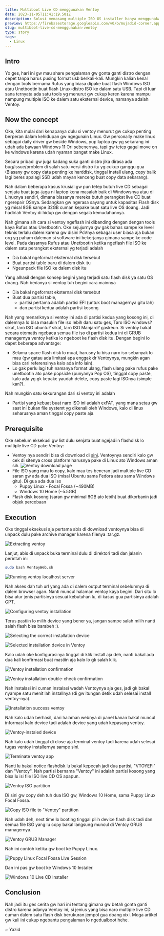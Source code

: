 ```yaml
---
title: Multiboot Live CD menggunakan Ventoy
date: 2023-11-05T11:41:19.501Z
description: Solusi memasang multiple ISO OS installer hanya menggunakan satu device/flash disk tanpa harus memformat ulang berkali-kali
preview: https://firebasestorage.googleapis.com/v0/b/mujadid-corner.appspot.com/o/storyboard_images%2F2023_11_05-Installing_Ventoy%2FVirtualBox_Linux_05_11_2023_20_31_10.jpg?alt=media
slug: multiboot-live-cd-menggunakan-ventoy
type: story
tags:
  - Linux
---
```


## Intro

Yo ges, hari ini gw mau share pengalaman gw gonta ganti distro dengan cepet tanpa harus pusing format usb berkali-kali. Mungkin kalian kenal dengan tools bernama Rufus yang biasa dipake buat flash Windows ISO atau Unetbootin buat flash Linux-distro ISO ke dalam satu USB. Tapi di luar sana ternyata ada satu tools yg menurut gw cukup keren karena mampu nampung multiple ISO ke dalem satu eksternal device, namanya adalah Ventoy.

## Now the concept

Oke, kita mulai dari kenapanya dulu si ventoy menurut gw cukup penting berperan dalam kehidupan gw ngegunain Linux. Gw personally make linux sebagai daily driver gw beside Windows, yup laptop gw yg sekarang ini udah ada bawaan Windows 11 Ori sebenernya, tapi gw tetep gagal move on ke windows karena udah nyaman banget make Linux.

Secara pribadi gw juga kadang suka ganti distro jika dirasa ada bug/issue/problem di salah satu versi distro itu yg cukup ganggu gua (Biasany gw copy data penting ke harddisk, tinggal install ulang, copy balik lagi beres apalagi SSD udah mayan kenceng buat copy data sekarang).

Nah dalam beberapa kasus krusial gw pun tetep butuh live CD sebagai senjata buat jaga-jaga ni laptop kena masalah baik di Windowsnya atau di Linuxnya sendiri, dimana biasanya mereka butuh perangkat live CD buat ngerepair OSnya. Sedangkan gw ngerasa sayang untuk kapasitas Flash disk yg misal 8GB sampe 32GB cuman kepake buat satu live OS doang. Jadi hadirlah Ventoy di hidup gw dengan segala kemudahannya.

Nah gimana sih cara si ventoy ngeflash ini dibanding dengan dengan tools kaya Rufus atau Unetbootin. Oke sejujurnya gw gak bahas sampe ke level teknis terlalu dalem karena gw disini PoVnya sebagai user biasa aja bukan org yg paham daleman si software ini bekerjanya gimana sampe ke code level. Pada dasarnya Rufus atau Unetbootin ketika ngeflash file ISO ke dalem satu perangkat eksternal yg terjadi adalah

- Dia bakal ngeformat eksternal disk tersebut
- Buat partisi table baru di dalem disk itu
- Ngeunpack file ISO ke dalem disk itu

Yang alhasil dengan konsep begini yang terjadi satu flash disk ya satu OS doang. Nah bedanya si ventoy tuh begini cara mainnya

- Dia bakal ngeformat eksternal disk tersebut
- Buat dua partisi table,
  - partisi pertama adalah partisi EFI (untuk boot managernya gitu lah)
  - dan partisi kedua adalah partisi kosong

Nah yang menariknya si ventoy ini ada di partisi kedua yang kosong ini, di dalemnya lo bisa masukin file iso lebih daru satu ges, Taro ISO windows? sikat, taro ISO ubuntu? sikat, taro ISO Manjaro? gaskeun. Si ventoy bakal secara otomatis ngebaca semua file iso di partisi kedua ini di GRUB managernya ventoy ketika lo ngeboot ke flash disk itu. Dengan begini lo dapet beberapa advantage:

- Selama space flash disk lo muat, harusny lu bisa naro iso sebanyak lo mau (gw gatau ada limitasi apa enggak dr Ventoynya, mungkin agan bisa cari referensinya kalo ada info lain).
- Lo gak perlu lagi tuh namanya format ulang, flash ulang pake rufus pake unetbootin ato pake popsicle (punyanya Pop OS), tinggal copy paste, kalo ada yg gk kepake yaudah delete, copy paste lagi ISOnya (simple kan?).

Nah mungkin satu kekurangan dari si ventoy ini adalah

- Partisi yang kebuat buat naro ISO ini adalah exFAT, yang mana setau gw saat ini bukan file systemt yg dikenali oleh Windows, kalo di linux seharusnya aman tinggal copy paste aja.

## Prerequisite

Oke sebelum eksekusi gw list dulu senjata buat ngejadiin flashdisk lo multiple live CD pake Ventoy:

- Ventoy nya sendiri bisa di download di [sini](https://www.ventoy.net/en/download.html). Ventoynya sendiri kalo gw cek di sitenya cross platform harusnya pake di Linux ato Windows aman sih. ![Ventoy download page](https://firebasestorage.googleapis.com/v0/b/mujadid-corner.appspot.com/o/storyboard_images%2F2023_11_05-Installing_Ventoy%2FVirtualBox_Linux_05_11_2023_19_57_14.jpg?alt=media)
- File ISO yang mau lo copy, kalo mau tes beneran jadi multiple live CD saran gw ada dua ISO (misal Ubuntu sama Fedora atau sama Windows gitu). Di gua ada dua iso
  - Puppy Linux - Focal Fossa (~490MB)
  - Windows 10 Home (~5.5GB)
- Flash disk kosong (saran gw minimal 8GB ato lebih) buat dikorbanin jadi objek percobaan

## Execution

Oke tinggal eksekusi aja pertama abis di download ventoynya bisa di unpack dulu pake archive manager karena filenya .tar.gz.

![Extracting ventoy](https://firebasestorage.googleapis.com/v0/b/mujadid-corner.appspot.com/o/storyboard_images%2F2023_11_05-Installing_Ventoy%2FVirtualBox_Linux_05_11_2023_20_00_52.jpg?alt=media)

Lanjut, abis di unpack buka terminal dulu di direktori tadi dan jalanin perintah ini

```sh
sudo bash VentoyWeb.sh
```

![Running ventoy localhost server](https://firebasestorage.googleapis.com/v0/b/mujadid-corner.appspot.com/o/storyboard_images%2F2023_11_05-Installing_Ventoy%2FVirtualBox_Linux_05_11_2023_20_03_38.jpg?alt=media)

Nah akses dah tuh url yang ada di dalem output terminal sebelumnya di dalem browser agan. Nanti muncul halaman ventoy kaya begini. Dari situ lo bisa atur jenis partisinya sesuai kebutuhan lu, di kasus gua partisinya adalah GPT.

![Configuring ventoy installation](https://firebasestorage.googleapis.com/v0/b/mujadid-corner.appspot.com/o/storyboard_images%2F2023_11_05-Installing_Ventoy%2FVirtualBox_Linux_05_11_2023_20_06_21.jpg?alt=media)

Terus pastiin lo milih device yang bener ya, jangan sampe salah milih nanti salah flash bisa barabeh :).

![Selecting the correct installation device](https://firebasestorage.googleapis.com/v0/b/mujadid-corner.appspot.com/o/storyboard_images%2F2023_11_05-Installing_Ventoy%2FVirtualBox_Linux_05_11_2023_20_06_28.jpg?alt=media)

![Selected installation device in Ventoy](https://firebasestorage.googleapis.com/v0/b/mujadid-corner.appspot.com/o/storyboard_images%2F2023_11_05-Installing_Ventoy%2FVirtualBox_Linux_05_11_2023_20_08_33.jpg?alt=media)

Kalo udah oke konfigurasinya tinggal di klik Install aja deh, nanti bakal ada dua kali konfirmasi buat mastiin aja kalo lo gk salah klik.

![Ventoy installation confirmation ](https://firebasestorage.googleapis.com/v0/b/mujadid-corner.appspot.com/o/storyboard_images%2F2023_11_05-Installing_Ventoy%2FVirtualBox_Linux_05_11_2023_20_13_32.jpg?alt=media)

![Ventoy installation double-check confirmation](https://firebasestorage.googleapis.com/v0/b/mujadid-corner.appspot.com/o/storyboard_images%2F2023_11_05-Installing_Ventoy%2FVirtualBox_Linux_05_11_2023_20_13_39.jpg?alt=media)

Nah instalasi ini cuman instalasi wadah Ventoynya aja ges, jadi gk bakal nyampe satu menit lah installnya (di gw itungan detik udah selesai install ventoy-nya).

![Installation success ventoy](https://firebasestorage.googleapis.com/v0/b/mujadid-corner.appspot.com/o/storyboard_images%2F2023_11_05-Installing_Ventoy%2FVirtualBox_Linux_05_11_2023_20_13_46.jpg?alt=media)

Nah kalo udah berhasil, dari halaman webnya di panel kanan bakal muncul informasi kalo device tadi adalah device yang udah kepasang ventoy.

![Ventoy-instaled device](https://firebasestorage.googleapis.com/v0/b/mujadid-corner.appspot.com/o/storyboard_images%2F2023_11_05-Installing_Ventoy%2FVirtualBox_Linux_05_11_2023_20_13_51.jpg?alt=media)

Nah kalo udah tinggal di close aja terminal ventoy tadi karena udah selesai tugas ventoy installernya sampe sini.

![Terminate ventoy app](https://firebasestorage.googleapis.com/v0/b/mujadid-corner.appspot.com/o/storyboard_images%2F2023_11_05-Installing_Ventoy%2FVirtualBox_Linux_05_11_2023_20_14_06.jpg?alt=media)

Nanti lu bakal notice flashdisk lu bakal kepecah jadi dua partisi, "VTOYEFI" dan "Ventoy". Nah partisi bernama "Ventoy" ini adalah partisi kosong yang bisa lu isi file ISO live CD OS apapun.

![Ventoy ISO partition](https://firebasestorage.googleapis.com/v0/b/mujadid-corner.appspot.com/o/storyboard_images%2F2023_11_05-Installing_Ventoy%2FVirtualBox_Linux_05_11_2023_20_14_14.jpg?alt=media)

Di sini gw copy deh tuh dua ISO gw, Windows 10 Home, sama Puppy Linux Focal Fossa.

![Copy ISO file to "Ventoy" partition](https://firebasestorage.googleapis.com/v0/b/mujadid-corner.appspot.com/o/storyboard_images%2F2023_11_05-Installing_Ventoy%2FVirtualBox_Linux_05_11_2023_20_29_41.jpg?alt=media)

Nah udah deh, next time lo booting tinggal pilih device flash disk tadi dan semua file ISO yang lu copy bakal langsung muncul di Ventoy GRUB managernya.

![Ventoy GRUB Manager](https://firebasestorage.googleapis.com/v0/b/mujadid-corner.appspot.com/o/storyboard_images%2F2023_11_05-Installing_Ventoy%2FVirtualBox_Linux_05_11_2023_20_31_10.jpg?alt=media)

Nah ini contoh ketika gw boot ke Puppy Linux.

![Puppy Linux Focal Fossa Live Session](https://firebasestorage.googleapis.com/v0/b/mujadid-corner.appspot.com/o/storyboard_images%2F2023_11_05-Installing_Ventoy%2FVirtualBox_Linux_05_11_2023_20_34_07.jpg?alt=media)

Dan ini pas gw boot ke Windows 10 Instaler.

![Windows 10 Live CD Installer](https://firebasestorage.googleapis.com/v0/b/mujadid-corner.appspot.com/o/storyboard_images%2F2023_11_05-Installing_Ventoy%2FVirtualBox_Linux_05_11_2023_20_34_35.jpg?alt=media)

## Conclusion

Nah jadi itu ges cerita gw hari ini tentang gimana gw betah gonta ganti distro karena adanya Ventoy ini, si jenius yang bisa naro multiple live CD cuman dalem satu flash disk berukuran jempol gua doang xixi. Moga artikel gw kali ini cukup ngebantu pengalaman lo ngedualboot hehe.

~ Yazid
